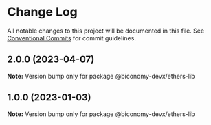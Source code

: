 # Change Log

All notable changes to this project will be documented in this file.
See [Conventional Commits](https://conventionalcommits.org) for commit guidelines.

## 2.0.0 (2023-04-07)

**Note:** Version bump only for package @biconomy-devx/ethers-lib


## 1.0.0 (2023-01-03)

**Note:** Version bump only for package @biconomy-devx/ethers-lib
